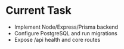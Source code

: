 # Current Task

- Implement Node/Express/Prisma backend
- Configure PostgreSQL and run migrations
- Expose /api health and core routes
